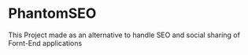 # PhantomSEO
This Project made as an alternative to handle SEO and social sharing of Fornt-End applications
